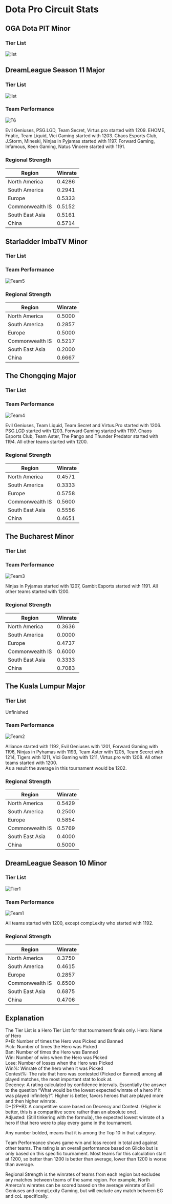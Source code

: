 # Dota Pro Circuit Stats

## OGA Dota PIT Minor

### Tier List

![list](https://cdn.discordapp.com/attachments/296148162975105049/575141644261785610/unknown.png)

## DreamLeague Season 11 Major

### Tier List

![list](https://cdn.discordapp.com/attachments/296148162975105049/559760967546699786/unknown.png)

### Team Performance

![T6](https://cdn.discordapp.com/attachments/296148162975105049/559503589400379403/unknown.png)

Evil Geniuses, PSG.LGD, Team Secret, Virtus.pro started with 1209. EHOME, Fnatic, Team Liquid, Vici Gaming started with 1203. Chaos Esports Club, J.Storm, Mineski, Ninjas in Pyjamas started with 1197. Forward Gaming, Infamous, Keen Gaming, Natus Vincere started with 1191.

### Regional Strength

| Region | Winrate |
|-----------------|---------|
| North America | 0.4286 |
| South America | 0.2941 |
| Europe | 0.5333 |
| Commonwealth IS | 0.5152 |
| South East Asia | 0.5161 |
| China | 0.5714 |

## Starladder ImbaTV Minor

### Tier List

### Team Performance

![Team5](https://cdn.discordapp.com/attachments/296148162975105049/557959221077868544/unknown.png)

### Regional Strength

| Region | Winrate |
|-----------------|---------|
| North America | 0.5000 |
| South America | 0.2857 |
| Europe | 0.5000 |
| Commonwealth IS | 0.5217 |
| South East Asia | 0.2000 |
| China | 0.6667 |

## The Chongqing Major

### Tier List

### Team Performance

![Team4](https://cdn.discordapp.com/attachments/296148162975105049/557952608673726511/unknown.png)

Evil Geniuses, Team Liquid, Team Secret and Virtus.Pro started with 1206. PSG.LGD started with 1203. Forward Gaming started with 1197. Chaos Esports Club, Team Aster, The Pango and Thunder Predator started with 1194. All other teams started with 1200.

### Regional Strength

| Region          | Winrate |
|-----------------|---------|
| North America   | 0.4571  |
| South America   | 0.3333  |
| Europe          | 0.5758  |
| Commonwealth IS | 0.5600  |
| South East Asia | 0.5556  |
| China           | 0.4651  |

## The Bucharest Minor

### Tier List

### Team Performance

![Team3](https://cdn.discordapp.com/attachments/296148162975105049/539124668330672157/unknown.png)

Ninjas in Pyjamas started with 1207, Gambit Esports started with 1191. All other teams started with 1200.

### Regional Strength

| Region          | Winrate |
|-----------------|---------|
| North America   | 0.3636  |
| South America   | 0.0000  |
| Europe          | 0.4737  |
| Commonwealth IS | 0.6000  |
| South East Asia | 0.3333  |
| China           | 0.7083  |

## The Kuala Lumpur Major

### Tier List

Unfinished

### Team Performance

![Team2](https://cdn.discordapp.com/attachments/296148162975105049/514551620843995147/unknown.png)

Alliance started with 1192, Evil Geniuses with 1201, Forward Gaming with 1196, Ninjas in Pyhamas with 1193, Team Aster with 1205, Team Secret with 1214, Tigers with 1211, Vici Gaming with 1211, Virtus.pro with 1208. All other teams started with 1200.  
As a result the average in this tournament would be 1202.

### Regional Strength

| Region          | Winrate |
|-----------------|---------|
| North America   | 0.5429  |
| South America   | 0.2500  |
| Europe          | 0.5854  |
| Commonwealth IS | 0.5769  |
| South East Asia | 0.4000  |
| China           | 0.5000  |

## DreamLeague Season 10 Minor

### Tier List

![Tier1](https://cdn.discordapp.com/attachments/296148162975105049/509008191338840064/unknown.png)

### Team Performance

![Team1](https://cdn.discordapp.com/attachments/296148162975105049/508805135019802634/unknown.png)

All teams started with 1200, except compLexity who started with 1192.

### Regional Strength

| Region          | Winrate |
|-----------------|---------|
| North America   | 0.3750  |
| South America   | 0.4615  |
| Europe          | 0.2857  |
| Commonwealth IS | 0.6500  |
| South East Asia | 0.6875  |
| China           | 0.4706  |

## Explanation

The Tier List is a Hero Tier List for that tournament finals only.
Hero: Name of Hero  
P+B: Number of times the Hero was Picked and Banned  
Pick: Number of times the Hero was Picked  
Ban: Number of times the Hero was Banned  
Win: Number of wins when the Hero was Picked  
Lose: Number of losses when the Hero was Picked  
Win%: Winrate of the hero when it was Picked  
Contest%: The rate that hero was contested (Picked or Banned) among all played matches, the most important stat to look at.  
Decency: A rating calculated by confidence intervals. Essentially the answer to the question “What would be the lowest expected winrate of a hero if it was played infinitely?”. Higher is better, favors heroes that are played more and then higher winrate.  
D*(2P+B): A competitive score based on Decency and Contest. (Higher is better, this is a comparitive score rather than an absolute one).  
Adjusted: (Still tinkering with the formula), the expected lowest winrate of a hero if that hero were to play every game in the tournament.  

Any number bolded, means that it is among the Top 10 in that category.

Team Performance shows game win and loss record in total and against other teams. The rating is an overall performance based on Glicko but is only based on this specific tournament. Most teams for this calculation start at 1200, so better than 1200 is better than average, lower than 1200 is worse than average.

Regional Strength is the winrates of teams from each region but excludes any matches between teams of the same region. For example, North Amerca's winrates can be scored based on the average winrate of Evil Geniuses and compLexity Gaming, but will exclude any match between EG and coL specifically.

